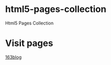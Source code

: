 # html5-pages-collection
Html5 Pages Collection

# Visit pages
[163blog](https://kilvn.github.io/html5-pages-collection/163blog/)
